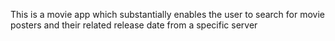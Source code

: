 This is a movie app which substantially enables the user to search for movie posters and their related release date from a specific server
